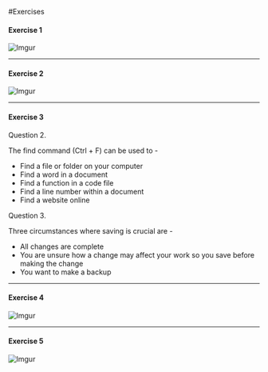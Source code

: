 #Exercises

#### Exercise 1

![Imgur](http://i.imgur.com/S6NxtqD.png)

---

#### Exercise 2

![Imgur](http://i.imgur.com/xCsC62z.jpg)

---

#### Exercise 3

Question 2.

The find command (Ctrl + F) can be used to -

- Find a file or folder on your computer
- Find a word in a document
- Find a function in a code file
- Find a line number within a document
- Find a website online

Question 3.

Three circumstances where saving is crucial are -
- All changes are complete
- You are unsure how a change may affect your work so you save before making the change
- You want to make a backup

---

#### Exercise 4

![Imgur](http://i.imgur.com/isbbQhQ.png)

---

#### Exercise 5

![Imgur](http://i.imgur.com/BlZKuwC.png)
